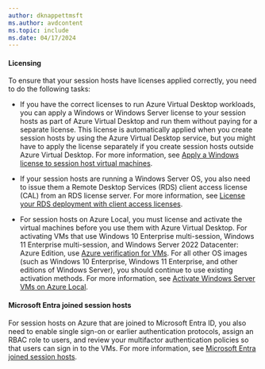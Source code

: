 ```yaml
---
author: dknappettmsft
ms.author: avdcontent
ms.topic: include
ms.date: 04/17/2024
---
```


#### Licensing

To ensure that your session hosts have licenses applied correctly, you need to do the following tasks:

- If you have the correct licenses to run Azure Virtual Desktop workloads, you can apply a Windows or Windows Server license to your session hosts as part of Azure Virtual Desktop and run them without paying for a separate license. This license is automatically applied when you create session hosts by using the Azure Virtual Desktop service, but you might have to apply the license separately if you create session hosts outside Azure Virtual Desktop. For more information, see [Apply a Windows license to session host virtual machines](../apply-windows-license.md).

- If your session hosts are running a Windows Server OS, you also need to issue them a Remote Desktop Services (RDS) client access license (CAL) from an RDS license server. For more information, see [License your RDS deployment with client access licenses](/windows-server/remote/remote-desktop-services/rds-client-access-license).

- For session hosts on Azure Local, you must license and activate the virtual machines before you use them with Azure Virtual Desktop. For activating VMs that use Windows 10 Enterprise multi-session, Windows 11 Enterprise multi-session, and Windows Server 2022 Datacenter: Azure Edition, use [Azure verification for VMs](/azure-stack/hci/deploy/azure-verification). For all other OS images (such as Windows 10 Enterprise, Windows 11 Enterprise, and other editions of Windows Server), you should continue to use existing activation methods. For more information, see [Activate Windows Server VMs on Azure Local](/azure-stack/hci/manage/vm-activate).

<a name='azure-ad-joined-session-hosts'></a>

#### Microsoft Entra joined session hosts

For session hosts on Azure that are joined to Microsoft Entra ID, you also need to enable single sign-on or earlier authentication protocols, assign an RBAC role to users, and review your multifactor authentication policies so that users can sign in to the VMs. For more information, see [Microsoft Entra joined session hosts](../azure-ad-joined-session-hosts.md).
